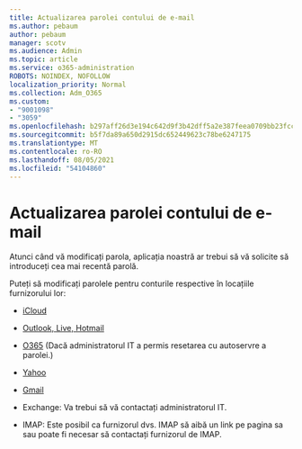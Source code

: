 ```yaml
---
title: Actualizarea parolei contului de e-mail
ms.author: pebaum
author: pebaum
manager: scotv
ms.audience: Admin
ms.topic: article
ms.service: o365-administration
ROBOTS: NOINDEX, NOFOLLOW
localization_priority: Normal
ms.collection: Adm_O365
ms.custom:
- "9001098"
- "3059"
ms.openlocfilehash: b297aff26d3e194c642d9f3b42dff5a2e387feea0709bb23fcc8182360453307
ms.sourcegitcommit: b5f7da89a650d2915dc652449623c78be6247175
ms.translationtype: MT
ms.contentlocale: ro-RO
ms.lasthandoff: 08/05/2021
ms.locfileid: "54104860"
---
```

# <a name="updating-your-email-account-password"></a>Actualizarea parolei contului de e-mail

Atunci când vă modificați parola, aplicația noastră ar trebui să vă solicite să introduceți cea mai recentă parolă.

Puteți să modificați parolele pentru conturile respective în locațiile furnizorului lor:

- [iCloud](https://support.apple.com/HT201487)

- [Outlook, Live, Hotmail](https://account.live.com/password/reset)

- [O365](https://passwordreset.microsoftonline.com) (Dacă administratorul IT a permis resetarea cu autoservre a parolei.)

- [Yahoo](https://login.yahoo.com/account/challenge/username?done=https%3A%2F%2Fwww.yahoo.com%2F&authMechanism=secondary&chllngnm=base&sessionIndex=QQ--)

- [Gmail](https://support.google.com/mail/answer/41078?co=GENIE.Platform%3DDesktop&hl=en)

- Exchange: Va trebui să vă contactați administratorul IT.

- IMAP: Este posibil ca furnizorul dvs. IMAP să aibă un link pe pagina sa sau poate fi necesar să contactați furnizorul de IMAP.